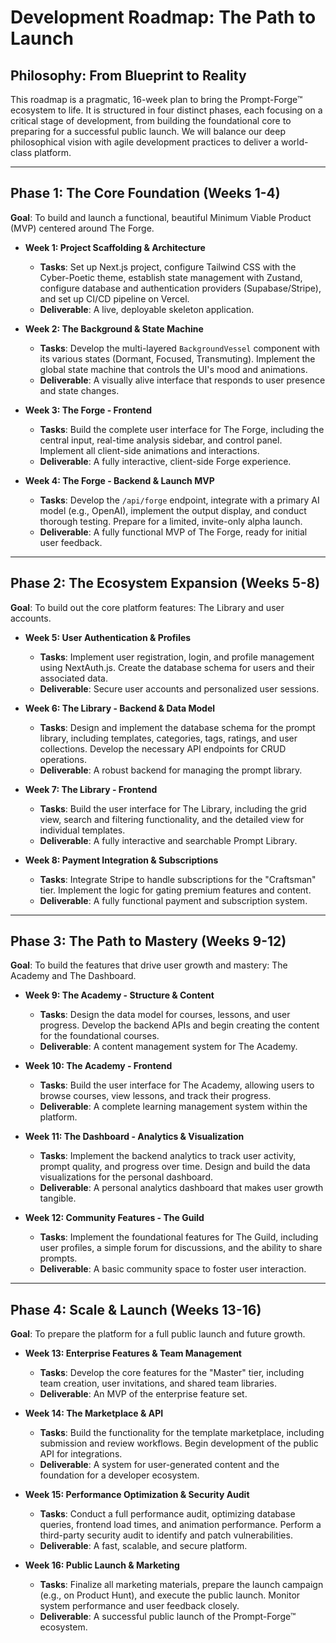 # Development Roadmap: The Path to Launch

## Philosophy: From Blueprint to Reality

This roadmap is a pragmatic, 16-week plan to bring the Prompt-Forge™ ecosystem to life. It is structured in four distinct phases, each focusing on a critical stage of development, from building the foundational core to preparing for a successful public launch. We will balance our deep philosophical vision with agile development practices to deliver a world-class platform.

--- 

## Phase 1: The Core Foundation (Weeks 1-4)

**Goal**: To build and launch a functional, beautiful Minimum Viable Product (MVP) centered around The Forge.

- **Week 1: Project Scaffolding & Architecture**
  - **Tasks**: Set up Next.js project, configure Tailwind CSS with the Cyber-Poetic theme, establish state management with Zustand, configure database and authentication providers (Supabase/Stripe), and set up CI/CD pipeline on Vercel.
  - **Deliverable**: A live, deployable skeleton application.

- **Week 2: The Background & State Machine**
  - **Tasks**: Develop the multi-layered `BackgroundVessel` component with its various states (Dormant, Focused, Transmuting). Implement the global state machine that controls the UI's mood and animations.
  - **Deliverable**: A visually alive interface that responds to user presence and state changes.

- **Week 3: The Forge - Frontend**
  - **Tasks**: Build the complete user interface for The Forge, including the central input, real-time analysis sidebar, and control panel. Implement all client-side animations and interactions.
  - **Deliverable**: A fully interactive, client-side Forge experience.

- **Week 4: The Forge - Backend & Launch MVP**
  - **Tasks**: Develop the `/api/forge` endpoint, integrate with a primary AI model (e.g., OpenAI), implement the output display, and conduct thorough testing. Prepare for a limited, invite-only alpha launch.
  - **Deliverable**: A fully functional MVP of The Forge, ready for initial user feedback.

--- 

## Phase 2: The Ecosystem Expansion (Weeks 5-8)

**Goal**: To build out the core platform features: The Library and user accounts.

- **Week 5: User Authentication & Profiles**
  - **Tasks**: Implement user registration, login, and profile management using NextAuth.js. Create the database schema for users and their associated data.
  - **Deliverable**: Secure user accounts and personalized user sessions.

- **Week 6: The Library - Backend & Data Model**
  - **Tasks**: Design and implement the database schema for the prompt library, including templates, categories, tags, ratings, and user collections. Develop the necessary API endpoints for CRUD operations.
  - **Deliverable**: A robust backend for managing the prompt library.

- **Week 7: The Library - Frontend**
  - **Tasks**: Build the user interface for The Library, including the grid view, search and filtering functionality, and the detailed view for individual templates.
  - **Deliverable**: A fully interactive and searchable Prompt Library.

- **Week 8: Payment Integration & Subscriptions**
  - **Tasks**: Integrate Stripe to handle subscriptions for the "Craftsman" tier. Implement the logic for gating premium features and content.
  - **Deliverable**: A fully functional payment and subscription system.

--- 

## Phase 3: The Path to Mastery (Weeks 9-12)

**Goal**: To build the features that drive user growth and mastery: The Academy and The Dashboard.

- **Week 9: The Academy - Structure & Content**
  - **Tasks**: Design the data model for courses, lessons, and user progress. Develop the backend APIs and begin creating the content for the foundational courses.
  - **Deliverable**: A content management system for The Academy.

- **Week 10: The Academy - Frontend**
  - **Tasks**: Build the user interface for The Academy, allowing users to browse courses, view lessons, and track their progress.
  - **Deliverable**: A complete learning management system within the platform.

- **Week 11: The Dashboard - Analytics & Visualization**
  - **Tasks**: Implement the backend analytics to track user activity, prompt quality, and progress over time. Design and build the data visualizations for the personal dashboard.
  - **Deliverable**: A personal analytics dashboard that makes user growth tangible.

- **Week 12: Community Features - The Guild**
  - **Tasks**: Implement the foundational features for The Guild, including user profiles, a simple forum for discussions, and the ability to share prompts.
  - **Deliverable**: A basic community space to foster user interaction.

--- 

## Phase 4: Scale & Launch (Weeks 13-16)

**Goal**: To prepare the platform for a full public launch and future growth.

- **Week 13: Enterprise Features & Team Management**
  - **Tasks**: Develop the core features for the "Master" tier, including team creation, user invitations, and shared team libraries.
  - **Deliverable**: An MVP of the enterprise feature set.

- **Week 14: The Marketplace & API**
  - **Tasks**: Build the functionality for the template marketplace, including submission and review workflows. Begin development of the public API for integrations.
  - **Deliverable**: A system for user-generated content and the foundation for a developer ecosystem.

- **Week 15: Performance Optimization & Security Audit**
  - **Tasks**: Conduct a full performance audit, optimizing database queries, frontend load times, and animation performance. Perform a third-party security audit to identify and patch vulnerabilities.
  - **Deliverable**: A fast, scalable, and secure platform.

- **Week 16: Public Launch & Marketing**
  - **Tasks**: Finalize all marketing materials, prepare the launch campaign (e.g., on Product Hunt), and execute the public launch. Monitor system performance and user feedback closely.
  - **Deliverable**: A successful public launch of the Prompt-Forge™ ecosystem.
